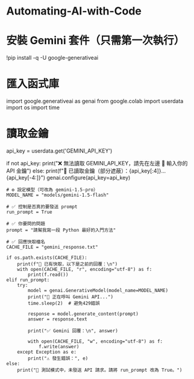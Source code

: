 # Automating-AI-with-Code
# 安裝 Gemini 套件（只需第一次執行）
!pip install -q -U google-generativeai

# 匯入函式庫
import google.generativeai as genai
from google.colab import userdata
import os
import time

# 讀取金鑰
api_key = userdata.get('GEMINI_API_KEY')

if not api_key:
    print("❌ 無法讀取 GEMINI_API_KEY，請先在左邊 🔑 輸入你的 API 金鑰")
else:
    print(f"🔑 已讀取金鑰（部分遮蔽）：{api_key[:4]}...{api_key[-4:]}")
    genai.configure(api_key=api_key)

    # ⚙️ 設定模型（可改為 gemini-1.5-pro）
    MODEL_NAME = "models/gemini-1.5-flash"

    # ✅ 控制是否真的要發送 prompt
    run_prompt = True

    # ✅ 你要問的問題
    prompt = "請幫我寫一段 Python 最好的入門方法"

    # ✅ 回應快取檔名
    CACHE_FILE = "gemini_response.txt"

    if os.path.exists(CACHE_FILE):
        print(f"📄 已有快取，以下是之前的回覆：\n")
        with open(CACHE_FILE, "r", encoding="utf-8") as f:
            print(f.read())
    elif run_prompt:
        try:
            model = genai.GenerativeModel(model_name=MODEL_NAME)
            print("🧠 正在呼叫 Gemini API...")
            time.sleep(2)  # 避免429錯誤

            response = model.generate_content(prompt)
            answer = response.text

            print("✅ Gemini 回覆：\n", answer)

            with open(CACHE_FILE, "w", encoding="utf-8") as f:
                f.write(answer)
        except Exception as e:
            print("⚠️ 發生錯誤：", e)
    else:
        print("🛑 測試模式中，未發送 API 請求。請將 run_prompt 改為 True。")
